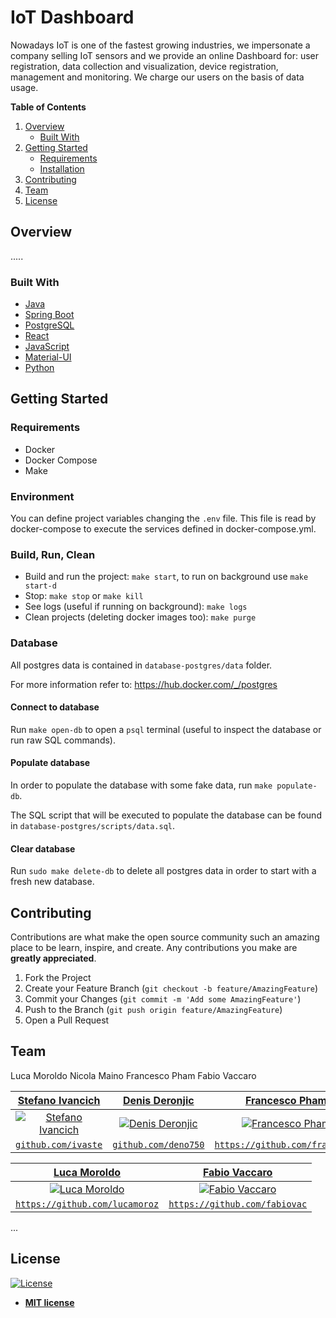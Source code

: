 # IoT Dashboard

Nowadays IoT is one of the fastest growing industries, we impersonate a company selling IoT sensors and we provide an online Dashboard for: user registration, data collection and visualization, device registration, management and monitoring. We charge our users on the basis of data usage.


<!-- TABLE OF CONTENTS -->

**Table of Contents**
  <ol>
    <li>
      <a href="#overview">Overview</a>
      <ul>
        <li><a href="#built-with">Built With</a></li>
      </ul>
    </li>
    <li>
      <a href="#getting-started">Getting Started</a>
      <ul>
        <li><a href="#requirements">Requirements</a></li>
        <li><a href="#installation">Installation</a></li>
      </ul>
    </li>
    <li><a href="#contributing">Contributing</a></li>
	<li><a href="#team">Team</a></li>
    <li><a href="#license">License</a></li>
  </ol>


## Overview
.....

### Built With
* [Java](https://www.java.com/)
* [Spring Boot](https://spring.io/projects/spring-boot)
* [PostgreSQL](https://www.postgresql.org/)
* [React](https://reactjs.org/)
* [JavaScript](https://www.javascript.com/)
* [Material-UI](https://material-ui.com/)
* [Python](https://www.python.org/)


<!-- GETTING STARTED -->
## Getting Started

### Requirements
- Docker
- Docker Compose
- Make

### Environment
You can define project variables changing the `.env` file. 
This file is read by docker-compose to execute the services defined in docker-compose.yml.

### Build, Run, Clean
- Build and run the project: `make start`, to run on background use `make start-d`
- Stop: `make stop` or `make kill`
- See logs (useful if running on background): `make logs`
- Clean projects (deleting docker images too): `make purge`

### Database
All postgres data is contained in `database-postgres/data` folder.

For more information refer to: https://hub.docker.com/_/postgres

#### Connect to database
Run `make open-db` to open a `psql` terminal (useful to inspect the database or run raw SQL commands).

#### Populate database
In order to populate the database with some fake data, run `make populate-db`.

The SQL script that will be executed to populate the database can be found in `database-postgres/scripts/data.sql`.

#### Clear database
Run `sudo make delete-db` to delete all postgres data in order to start with a fresh new database.


<!-- CONTRIBUTING -->
## Contributing

Contributions are what make the open source community such an amazing place to be learn, inspire, and create. Any contributions you make are **greatly appreciated**.

1. Fork the Project
2. Create your Feature Branch (`git checkout -b feature/AmazingFeature`)
3. Commit your Changes (`git commit -m 'Add some AmazingFeature'`)
4. Push to the Branch (`git push origin feature/AmazingFeature`)
5. Open a Pull Request

## Team
Luca Moroldo
Nicola Maino
Francesco Pham
Fabio Vaccaro

| **[Stefano Ivancich](https://stefanoivancich.com)**| **[Denis Deronjic](https://github.com/deno750)** | **[Francesco Pham](https://github.com/frankplus)** |
| :---: |:---:|:---:|
| [![Stefano Ivancich](https://avatars1.githubusercontent.com/u/36710626?s=200&v=4)](https://stefanoivancich.com)    | [![Denis Deronjic](https://avatars1.githubusercontent.com/u/28018184?s=200&v=4)](https://github.com/deno750) | [![Francesco Pham](https://avatars.githubusercontent.com/u/3135881?s=200&v=4)](https://github.com/frankplus) |
| [`github.com/ivaste`](https://github.com/ivaste) | [`github.com/deno750`](https://github.com/deno750) | [`https://github.com/frankplus`](https://github.com/frankplus) |

| **[Luca Moroldo](https://github.com/lucamoroz)** | **[Fabio Vaccaro](https://www.linkedin.com/in/fabiovac/)** 
| :---: |:---:|
| [![Luca Moroldo](https://avatars.githubusercontent.com/u/44212562?s=200&v=4)](https://github.com/lucamoroz)| [![Fabio Vaccaro](https://avatars.githubusercontent.com/u/1366853?s=200&v=4)](https://github.com/fabiovac)|
| [`https://github.com/lucamoroz`](https://github.com/lucamoroz) | [`https://github.com/fabiovac`](https://github.com/fabiovac) |


...

## License
[![License](http://img.shields.io/:license-mit-blue.svg?style=flat-square)](http://badges.mit-license.org)

- **[MIT license](http://opensource.org/licenses/mit-license.php)**
